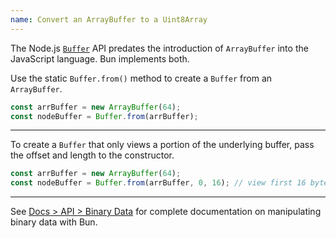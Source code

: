 ```yaml
---
name: Convert an ArrayBuffer to a Uint8Array
---
```


The Node.js [`Buffer`](https://nodejs.org/api/buffer.html) API predates the introduction of `ArrayBuffer` into the JavaScript language. Bun implements both.

Use the static `Buffer.from()` method to create a `Buffer` from an `ArrayBuffer`.

```ts
const arrBuffer = new ArrayBuffer(64);
const nodeBuffer = Buffer.from(arrBuffer);
```

---

To create a `Buffer` that only views a portion of the underlying buffer, pass the offset and length to the constructor.

```ts
const arrBuffer = new ArrayBuffer(64);
const nodeBuffer = Buffer.from(arrBuffer, 0, 16); // view first 16 bytes
```

---

See [Docs > API > Binary Data](/docs/api/binary-data#conversion) for complete documentation on manipulating binary data with Bun.
